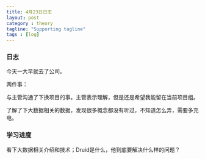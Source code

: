 ```yaml
---
title: 4月23日日志
layout: post
category : theory
tagline: "Supporting tagline"
tags : [log]
---
```


### 日志
   今天一大早就去了公司。
   
   两件事：
   
   与主管沟通了下换项目的事。主管表示理解，但是还是希望我能留在当前项目组。
   
   了解了下大数据相关的数据，发现很多概念都没有听过，不知道怎么弄，需要多充电。
 
### 学习进度
   看下大数据相关介绍和技术；Druid是什么，他到底要解决什么样的问题？
   
  
  
  
   